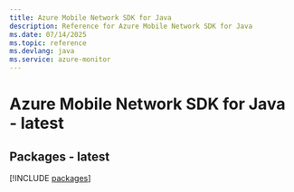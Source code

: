 ```yaml
---
title: Azure Mobile Network SDK for Java
description: Reference for Azure Mobile Network SDK for Java
ms.date: 07/14/2025
ms.topic: reference
ms.devlang: java
ms.service: azure-monitor
---
```

# Azure Mobile Network SDK for Java - latest
## Packages - latest
[!INCLUDE [packages](mobile-network-index.md)]